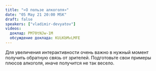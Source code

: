```yaml
---
title: "«О пользе алкоголя»"
date: "05 May 21 20:00 MSK"
draft: false
speakers: ["vladimir-devyatov"]
videos:
  доклад: PM70tNJw-1M
  обсуждение доклада: KUiKbMvLMFE
---
```


Для увеличения интерактивности очень важно в нужный момент получить обратную связь от зрителей. Подготовьте свои примеры плюсов алкоголя, иначе получится не так весело.
